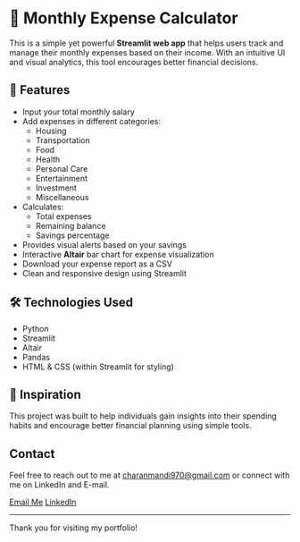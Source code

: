 # 💸 Monthly Expense Calculator

This is a simple yet powerful **Streamlit web app** that helps users track and manage their monthly expenses based on their income. With an intuitive UI and visual analytics, this tool encourages better financial decisions.

## 🚀 Features

- Input your total monthly salary
- Add expenses in different categories:
  - Housing
  - Transportation
  - Food
  - Health
  - Personal Care
  - Entertainment
  - Investment
  - Miscellaneous
- Calculates:
  - Total expenses
  - Remaining balance
  - Savings percentage
- Provides visual alerts based on your savings
- Interactive **Altair** bar chart for expense visualization
- Download your expense report as a CSV
- Clean and responsive design using Streamlit

## 🛠️ Technologies Used

- Python
- Streamlit
- Altair
- Pandas
- HTML & CSS (within Streamlit for styling)


## 🧠 Inspiration

This project was built to help individuals gain insights into their spending habits and encourage better financial planning using simple tools.

## Contact

Feel free to reach out to me at charanmandi970@gmail.com or connect with me on LinkedIn and E-mail.

[Email Me](charanmandi970@gmail.com)
[LinkedIn](https://www.linkedin.com/in/m-charan-28108a1b6/)


---

Thank you for visiting my portfolio!
